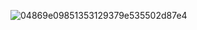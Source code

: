 ![04869e09851353129379e535502d87e4](https://github.com/user-attachments/assets/62340b5d-e741-49da-baf9-648aca36eda3)
